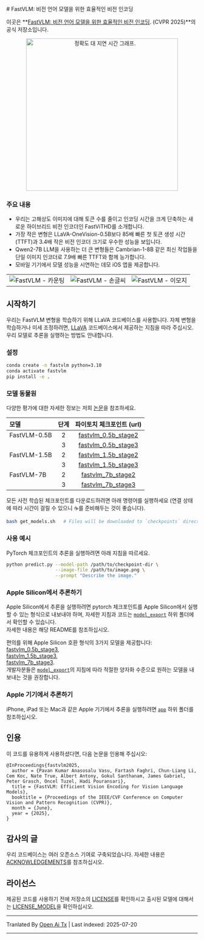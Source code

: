 <translate-content># FastVLM: 비전 언어 모델을 위한 효율적인 비전 인코딩

이곳은
**[FastVLM: 비전 언어 모델을 위한 효율적인 비전 인코딩](https://www.arxiv.org/abs/2412.13303). (CVPR 2025)**의 공식 저장소입니다.

[//]: # (![FastViTHD 성능]&#40;docs/acc_vs_latency_qwen-2.png&#41;)
<p align="center">
<img src="https://raw.githubusercontent.com/apple/ml-fastvlm/main/docs/acc_vs_latency_qwen-2.png" alt="정확도 대 지연 시간 그래프." width="400"/>
</p>

### 주요 내용
* 우리는 고해상도 이미지에 대해 토큰 수를 줄이고 인코딩 시간을 크게 단축하는 새로운 하이브리드 비전 인코더인 FastViTHD를 소개합니다.  
* 가장 작은 변형은 LLaVA-OneVision-0.5B보다 85배 빠른 첫 토큰 생성 시간(TTFT)과 3.4배 작은 비전 인코더 크기로 우수한 성능을 보입니다.
* Qwen2-7B LLM을 사용하는 더 큰 변형들은 Cambrian-1-8B 같은 최신 작업들을 단일 이미지 인코더로 7.9배 빠른 TTFT와 함께 능가합니다.
* 모바일 기기에서 모델 성능을 시연하는 데모 iOS 앱을 제공합니다.

<table>
<tr>
    <td><img src="https://raw.githubusercontent.com/apple/ml-fastvlm/main/docs/fastvlm-counting.gif" alt="FastVLM - 카운팅"></td>
    <td><img src="https://raw.githubusercontent.com/apple/ml-fastvlm/main/docs/fastvlm-handwriting.gif" alt="FastVLM - 손글씨"></td>
    <td><img src="https://raw.githubusercontent.com/apple/ml-fastvlm/main/docs/fastvlm-emoji.gif" alt="FastVLM - 이모지"></td>
</tr>
</table>

## 시작하기
우리는 FastVLM 변형을 학습하기 위해 LLaVA 코드베이스를 사용합니다. 자체 변형을 학습하거나 미세 조정하려면,
[LLaVA](https://github.com/haotian-liu/LLaVA) 코드베이스에서 제공하는 지침을 따라 주십시오.
우리 모델로 추론을 실행하는 방법도 안내합니다.   

### 설정</translate-content>
```bash
conda create -n fastvlm python=3.10
conda activate fastvlm
pip install -e .
```
### 모델 동물원
다양한 평가에 대한 자세한 정보는 저희 [논문](https://www.arxiv.org/abs/2412.13303)을 참조하세요.

| 모델          | 단계  |                                            파이토치 체크포인트 (url)                                             |
|:-------------|:-----:|:---------------------------------------------------------------------------------------------------------------:|
| FastVLM-0.5B |   2   | [fastvlm_0.5b_stage2](https://ml-site.cdn-apple.com/datasets/fastvlm/llava-fastvithd_0.5b_stage2.zip) |
|              |   3   | [fastvlm_0.5b_stage3](https://ml-site.cdn-apple.com/datasets/fastvlm/llava-fastvithd_0.5b_stage3.zip) |
| FastVLM-1.5B |   2   | [fastvlm_1.5b_stage2](https://ml-site.cdn-apple.com/datasets/fastvlm/llava-fastvithd_1.5b_stage2.zip) |
|              |   3   | [fastvlm_1.5b_stage3](https://ml-site.cdn-apple.com/datasets/fastvlm/llava-fastvithd_1.5b_stage3.zip)  |
| FastVLM-7B   |   2   | [fastvlm_7b_stage2](https://ml-site.cdn-apple.com/datasets/fastvlm/llava-fastvithd_7b_stage2.zip)  |
|              |   3   | [fastvlm_7b_stage3](https://ml-site.cdn-apple.com/datasets/fastvlm/llava-fastvithd_7b_stage3.zip)  |

모든 사전 학습된 체크포인트를 다운로드하려면 아래 명령어를 실행하세요 (연결 상태에 따라 시간이 걸릴 수 있으니 ☕️를 준비해두는 것이 좋습니다).


```bash
bash get_models.sh   # Files will be downloaded to `checkpoints` directory.
```
### 사용 예시  
PyTorch 체크포인트의 추론을 실행하려면 아래 지침을 따르세요.

```bash
python predict.py --model-path /path/to/checkpoint-dir \
                  --image-file /path/to/image.png \
                  --prompt "Describe the image."
```
### Apple Silicon에서 추론하기  
Apple Silicon에서 추론을 실행하려면 pytorch 체크포인트를 Apple Silicon에서 실행할 수 있는 형식으로 내보내야 하며, 자세한 지침과 코드는 [`model_export`](model_export/) 하위 폴더에서 확인할 수 있습니다.  
자세한 내용은 해당 README를 참조하십시오.  

편의를 위해 Apple Silicon 호환 형식의 3가지 모델을 제공합니다: [fastvlm_0.5b_stage3](https://ml-site.cdn-apple.com/datasets/fastvlm/llava-fastvithd_0.5b_stage3_llm.fp16.zip),  
[fastvlm_1.5b_stage3](https://ml-site.cdn-apple.com/datasets/fastvlm/llava-fastvithd_1.5b_stage3_llm.int8.zip),  
[fastvlm_7b_stage3](https://ml-site.cdn-apple.com/datasets/fastvlm/llava-fastvithd_7b_stage3_llm.int4.zip).  
개발자분들은 [`model_export`](model_export/)의 지침에 따라 적절한 양자화 수준으로 원하는 모델을 내보내는 것을 권장합니다.  

### Apple 기기에서 추론하기  
iPhone, iPad 또는 Mac과 같은 Apple 기기에서 추론을 실행하려면 [`app`](app/) 하위 폴더를 참조하십시오.  

## 인용  
이 코드를 유용하게 사용하셨다면, 다음 논문을 인용해 주십시오:



```
@InProceedings{fastvlm2025,
  author = {Pavan Kumar Anasosalu Vasu, Fartash Faghri, Chun-Liang Li, Cem Koc, Nate True, Albert Antony, Gokul Santhanam, James Gabriel, Peter Grasch, Oncel Tuzel, Hadi Pouransari},
  title = {FastVLM: Efficient Vision Encoding for Vision Language Models},
  booktitle = {Proceedings of the IEEE/CVF Conference on Computer Vision and Pattern Recognition (CVPR)},
  month = {June},
  year = {2025},
}
```
## 감사의 글
우리 코드베이스는 여러 오픈소스 기여로 구축되었습니다. 자세한 내용은 [ACKNOWLEDGEMENTS](ACKNOWLEDGEMENTS)를 참조하십시오.

## 라이선스
제공된 코드를 사용하기 전에 저장소의 [LICENSE](LICENSE)를 확인하시고
출시된 모델에 대해서는 [LICENSE_MODEL](LICENSE_MODEL)을 확인하십시오.



---

Tranlated By [Open Ai Tx](https://github.com/OpenAiTx/OpenAiTx) | Last indexed: 2025-07-20

---